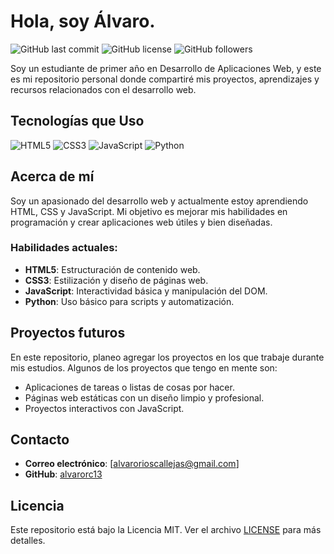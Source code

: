 # Hola, soy Álvaro.

![GitHub last commit](https://img.shields.io/github/last-commit/TU_USUARIO/TU_REPOSITORIO)
![GitHub license](https://img.shields.io/github/license/TU_USUARIO/TU_REPOSITORIO)
![GitHub followers](https://img.shields.io/github/followers/TU_USUARIO?style=social)

Soy un estudiante de primer año en Desarrollo de Aplicaciones Web, y este es mi repositorio personal donde compartiré mis proyectos, aprendizajes y recursos relacionados con el desarrollo web.

## Tecnologías que Uso

![HTML5](https://img.shields.io/badge/HTML5-E34F26?style=flat&logo=html5&logoColor=white)
![CSS3](https://img.shields.io/badge/CSS3-1572B6?style=flat&logo=css3&logoColor=white)
![JavaScript](https://img.shields.io/badge/JavaScript-F7DF1E?style=flat&logo=javascript&logoColor=black)
![Python](https://img.shields.io/badge/Python-3776AB?style=flat&logo=python&logoColor=white)

## Acerca de mí

Soy un apasionado del desarrollo web y actualmente estoy aprendiendo HTML, CSS y JavaScript. Mi objetivo es mejorar mis habilidades en programación y crear aplicaciones web útiles y bien diseñadas.

### Habilidades actuales:
- **HTML5**: Estructuración de contenido web.
- **CSS3**: Estilización y diseño de páginas web.
- **JavaScript**: Interactividad básica y manipulación del DOM.
- **Python**: Uso básico para scripts y automatización.

## Proyectos futuros

En este repositorio, planeo agregar los proyectos en los que trabaje durante mis estudios. Algunos de los proyectos que tengo en mente son:
- Aplicaciones de tareas o listas de cosas por hacer.
- Páginas web estáticas con un diseño limpio y profesional.
- Proyectos interactivos con JavaScript.

## Contacto

- **Correo electrónico**: [alvarorioscallejas@gmail.com]
- **GitHub**: [alvarorc13](https://github.com/alvarorc13)

## Licencia

Este repositorio está bajo la Licencia MIT. Ver el archivo [LICENSE](LICENSE) para más detalles.
